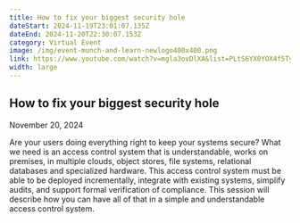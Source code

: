 ```yaml
---
title: How to fix your biggest security hole
dateStart: 2024-11-19T23:01:07.135Z
dateEnd: 2024-11-20T22:30:07.153Z
category: Virtual Event
image: /img/event-munch-and-learn-newlogo400x400.png
link: https://www.youtube.com/watch?v=mgla3ovDlXA&list=PLtS6YX0YOX4f5TyRI7jUdjm7D9H4laNlF
width: large
---
```

## How to fix your biggest security hole

November 20, 2024

Are your users doing everything right to keep your systems secure?
What we need is an access control system that is understandable, works on premises, in multiple clouds, object stores, file systems, relational databases and specialized hardware. This access control system must be able to be deployed incrementally, integrate with existing systems, simplify audits, and support formal verification of compliance. This session will describe how you can have all of that in a simple and understandable access control system.

